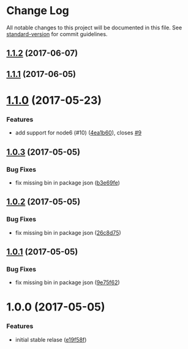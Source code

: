 # Change Log

All notable changes to this project will be documented in this file. See [standard-version](https://github.com/conventional-changelog/standard-version) for commit guidelines.

<a name="1.1.2"></a>
## [1.1.2](https://github.com/vesparny/fair-analytics/compare/v1.1.1...v1.1.2) (2017-06-07)



<a name="1.1.1"></a>
## [1.1.1](https://github.com/vesparny/fair-analytics/compare/v1.1.0...v1.1.1) (2017-06-05)



<a name="1.1.0"></a>
# [1.1.0](https://github.com/vesparny/fair-analytics/compare/v1.0.3...v1.1.0) (2017-05-23)


### Features

* add support for node6 (#10) ([4ea1b60](https://github.com/vesparny/fair-analytics/commit/4ea1b60)), closes [#9](https://github.com/vesparny/fair-analytics/issues/9)



<a name="1.0.3"></a>
## [1.0.3](https://github.com/vesparny/fair-analytics/compare/v1.0.2...v1.0.3) (2017-05-05)


### Bug Fixes

* fix missing bin in package json ([b3e69fe](https://github.com/vesparny/fair-analytics/commit/b3e69fe))



<a name="1.0.2"></a>
## [1.0.2](https://github.com/vesparny/fair-analytics/compare/v1.0.1...v1.0.2) (2017-05-05)


### Bug Fixes

* fix missing bin in package json ([26c8d75](https://github.com/vesparny/fair-analytics/commit/26c8d75))



<a name="1.0.1"></a>
## [1.0.1](https://github.com/vesparny/fair-analytics/compare/v1.0.0...v1.0.1) (2017-05-05)


### Bug Fixes

* fix missing bin in package json ([9e75f62](https://github.com/vesparny/fair-analytics/commit/9e75f62))



<a name="1.0.0"></a>
# 1.0.0 (2017-05-05)


### Features

* initial stable relase ([e19f58f](https://github.com/vesparny/fair-analytics/commit/e19f58f))
